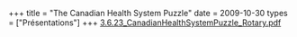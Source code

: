 +++
title = "The Canadian Health System Puzzle"
date = 2009-10-30
types = ["Présentations"]
+++
[3.6.23_CanadianHealthSystemPuzzle_Rotary.pdf](/files/3.6.23_CanadianHealthSystemPuzzle_Rotary.pdf)
